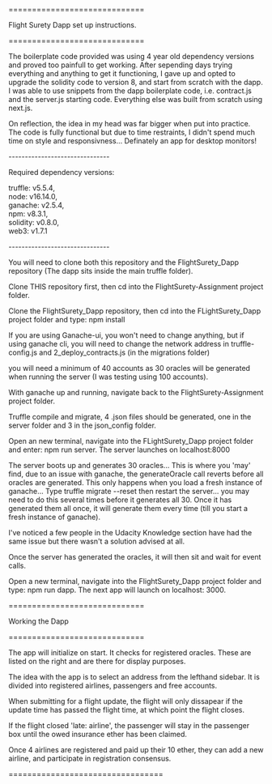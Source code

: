 =============================<br/>

Flight Surety Dapp set up instructions.<br/>

=============================<br/>

The boilerplate code provided was using 4 year old dependency versions and proved too painfull to get working. After sepending days trying everything 
and anything to get it functioning, I gave up and opted to upgrade the solidity code to version 8, and
start from scratch with the dapp. I was able to use snippets from the dapp boilerplate code, i.e. contract.js
and the server.js starting code. Everything else was built from scratch using next.js.

On reflection, the idea in my head was far bigger when put into practice. The code is fully functional but 
due to time restraints, I didn't spend much time on style and responsivness... Definately an app for desktop monitors!

-------------------------------<br/>

Required dependency versions:

  truffle: v5.5.4, <br/>
  node: v16.14.0, <br/>
  ganache: v2.5.4, <br/>
  npm: v8.3.1, <br/>
  solidity: v0.8.0, <br/>
  web3: v1.7.1 <br/>
  
-------------------------------<br/>
  
You will need to clone both this repository and the FlightSurety_Dapp repository (The dapp sits inside the main truffle folder).<br/>

Clone THIS repository first, then cd into the FlightSurety-Assignment project folder.<br/>

Clone the FlightSurety_Dapp repository, then cd into the FLightSurety_Dapp project folder and type: npm install<br/>
  
If you are using Ganache-ui, you won't need to change anything, but if using ganache cli, you will need to change the network address
in truffle-config.js and 2_deploy_contracts.js (in the migrations folder)<br/>

you will need a minimum of 40 accounts as 30 oracles will be generated when running the server (I was testing using 100 accounts).

With ganache up and running, navigate back to the FlightSurety-Assignment project folder.<br/>
  
Truffle compile and migrate, 4 .json files should be generated, one in the server folder and 3 in the json_config folder.
  
Open an new terminal, navigate into the FLightSurety_Dapp project folder and enter: npm run server. The server launches on localhost:8000<br />

The server boots up and generates 30 oracles... This is where you 'may' find, due to an issue with ganache, the generateOracle call reverts
before all oracles are generated. This only happens when you load a fresh instance of ganache... Type truffle migrate --reset then restart the server... you may need to do this several times before it generates all 30. Once it has generated them all once, it will generate them every time (till you start a fresh instance of ganache).

I've noticed a few people in the Udacity Knowledge section have had the same issue but there wasn't a solution advised at all.

Once the server has generated the oracles, it will then sit and wait for event calls.

Open a new terminal, navigate into the FlightSurety_Dapp project folder and type: npm run dapp. The next app will launch on localhost: 3000.

=============================<br />

Working the Dapp

=============================<br />

The app will initialize on start. It checks for registered oracles. These are listed on the right and are there for display purposes.

The idea with the app is to select an address from the lefthand sidebar. It is divided into registered airlines, passengers and free accounts.

When submitting for a flight update, the flight will only dissapear if the update time has passed the flight time, at which point the flight closes.

If the flight closed 'late: airline', the passenger will stay in the passenger box until the owed insurance ether has been claimed.

Once 4 airlines are registered and paid up their 10 ether, they can add a new airline, and participate in registration consensus.

=================================<br />





